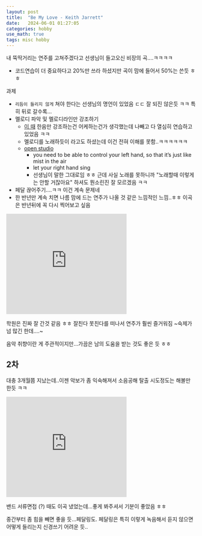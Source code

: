 ```yaml
---
layout: post
title:  "Be My Love - Keith Jarrett"
date:   2024-06-01 01:27:05 
categories: hobby
use_math: true
tags: misc hobby
---
```


내 뚝딱거리는 연주를 고쳐주겠다고 선생님이 들고오신 비장의 곡....ㅋㅋㅋㅋ
- 코드연습이 더 중요하다고 20%만 쓰라 하셨지만 곡이 맘에 들어서 50%는 쓴듯 ㅎㅎ

과제
- `리듬이 들리지 않게` 쳐야 한다는 선생님의 명언이 있었음 ㄷㄷ 잘 되진 않은듯 ㅋㅋ 특히 뒤로 갈수록...
- 멜로디 파악 및 멜로디라인만 강조하기
    - <a href="{{site.url}}/hobby/2023/07/15/bach-joy.html" target="_blank">이 때</a> 한음만 강조하는건 어케하는건가 생각했는데 나빼고 다 열심히 연습하고 있었음 ㅋㅋ 
    - 멜로디를 노래하듯이 라고도 하셨는데 이건 전혀 이해를 못함..ㅋㅋㅋㅋㅋㅋ
    - [open studio](https://www.youtube.com/shorts/w-pPNTSG2-4)
        - you need to be able to control your left hand, so that it’s just like mist in the air
        - let your right hand sing
        - 선생님이 말한 그대로임 ㅎㅎ 근데 사실 노래를 못하니까 "노래할때 이렇게는 안할 거잖아요" 하셔도 뭔소린진 잘 모르겠음 ㅋㅋ 
- 페달 끊어주기....ㅋㅋ 이건 계속 문제네
- 한 반년만 계속 치면 나름 맘에 드는 연주가 나올 것 같은 느낌적인 느낌..ㅎㅎ 이곡은 반년뒤에 꼭 다시 찍어보고 싶음


<iframe allowfullscreen="allowfullscreen" class="b-hbp-video b-uploaded" frameborder="0" height="266" id="BLOGGER-video-51361341d167e91c-12353" mozallowfullscreen="mozallowfullscreen" src="https://www.blogger.com/video.g?token=AD6v5dxwdw7bx_74sdOHi_fO-0AfrgeuPe4tn0WyNc4hdgl8sJUGQOpIrnlv8tMjJZbTxT_HHBJXS0b33scrqYtM9Opjk7uIPFBPOqrl5uNCJcmwIIlL-dkkwjhWufzhElLeKJYaUfoM" webkitallowfullscreen="webkitallowfullscreen" width="320"></iframe>

학원은 진짜 잘 간것 같음 ㅎㅎ 잘친다 못친다를 떠나서 연주가 훨씬 즐거워짐 ~숙제가 넘 많긴 한데....~

음악 취향이란 게 주관적이지만...가끔은 남의 도움을 받는 것도 좋은 듯 ㅎㅎ


## 2차

대충 3개월쯤 지났는데..이젠 악보가 좀 익숙해져서 소음공해 탈출 시도정도는 해볼만 한듯 ㅋㅋ

<iframe allowfullscreen="allowfullscreen" class="b-hbp-video b-uploaded" frameborder="0" height="266" id="BLOGGER-video-d888282da01cec24-4640" mozallowfullscreen="mozallowfullscreen" src="https://www.blogger.com/video.g?token=AD6v5dysmolCAjOQGRYpZNNh_0ccf7lL82n-WfLJtwlvdi_0xbNApCRtRlTouXEXWzBsRNJFbO3NOZBy8LvHFerqZNAVGQvyotJsGyslqf1U7hUJvutnSVR1d6ijEz3Mx2ppXqvdKqQ" webkitallowfullscreen="webkitallowfullscreen" width="320"></iframe>

밴드 서류면접 (?) 때도 이곡 냈었는데...좋게 봐주셔서 기분이 좋았음 ㅎㅎ

중간부터 좀 힘을 빼면 좋을 듯...페달링도. 페달링은 특히 이렇게 녹음해서 듣지 않으면 어떻게 들리는지 신경쓰기 어려운 듯..
